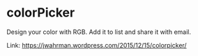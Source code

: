 # colorPicker
Design your color with RGB. Add it to list and share it with email.

Link:
https://jwahrman.wordpress.com/2015/12/15/colorpicker/
